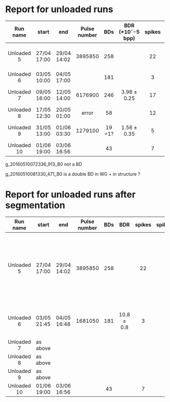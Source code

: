 # Report for unloaded runs

|  Run name  | start       | end         | Pulse number | BDs      | BDR (*10ˆ-5 bpp) | spikes | spikes_clusters | Notes |
|:----------:|-------------|-------------|:------------:|:--------:|:----------------:|:------:|:---------------:|:------:|
| Unloaded 5 | 27/04 17:00 | 29/04 14:02 |  3895850     |  258     |                  |  22    |        26       |  Lowered inc_ref_thr to 0.41 from 0.48 just for this run. 7 BDs removed manually (metric fail)|
| Unloaded 6 | 03/05 10:00 | 04/05 17:00 |              |  181     |                  |   3    |        9        |  4 BDs removed manually (metric fail)|
| Unloaded 7 | 09/05 16:00 | 12/05 14:00 |   6176900    |  246     | 3.98 ± 0.25      |  17    |     11          | 1 not a BD, 2 metric fail, g_20160510081330_471_B0 is strange  |
| Unloaded 8 | 17/05 12:30 | 20/05 01:00 | error        | 58       |                  | 12     |   10            | 1 fake BD g_20160518083421_185         |
| Unloaded 9 | 31/05 13:00 | 01/06 03:30 | 1279100      | 19 +1?   | 1.56 ± 0.35      |  5     |  8              |  not sure if g_20160501012703 is a BD or not |
| Unloaded 10| 01/06 19:00 | 03/06 16:56 |              | 43       |                  |  7     | 8               |    |



g_20160510072336_913_B0 not a BD

g_20160510081330_471_B0 is a double BD in WG + in structure ?


# Report for unloaded runs after segmentation

|  Run name  | start       | end         | Pulse number | BDs      | BDR      | spikes | spikes_clusters | Notes |
|:----------:|-------------|-------------|:------------:|:--------:|:--------:|:------:|:---------------:|:------:|
| Unloaded 5 | 27/04 17:00 | 29/04 14:02 |  3895850     |  258     |    |  22    |        26       |  Lowered inc_ref_thr to 0.41 from 0.48 just for this run. 7 BDs removed manually (metric fail)|
| Unloaded 6 | 03/05 21:45 | 04/05 16:48 | 1681050      |  181     |10.8 ± 0.8 |   3    |        9     |  4 BDs removed manually (metric fail)|
| Unloaded 7 | as above |
| Unloaded 8 | as above|
| Unloaded 9 | as above|
| Unloaded 10| 01/06 19:00 | 03/06 16:56 | | 43       | |  7    | 8              |    |
